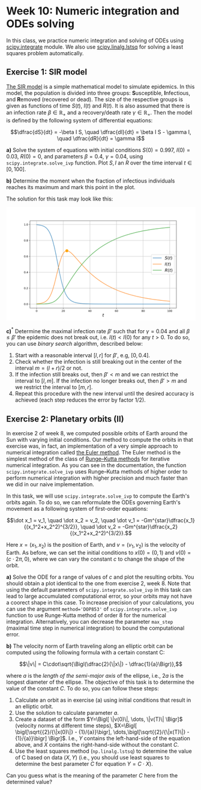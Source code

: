 # Week 10: Numeric integration and ODEs solving

In this class, we practice numeric integration and solving of ODEs using [scipy.integrate](https://docs.scipy.org/doc/scipy/tutorial/integrate.html) module. We also use [scipy.linalg.lstsq](https://docs.scipy.org/doc/scipy/reference/generated/scipy.linalg.lstsq.html) for solving a least squares problem automatically. 

## Exercise 1: SIR model

[The SIR model](https://en.wikipedia.org/wiki/Compartmental_models_in_epidemiology) is a simple mathematical model to simulate epidemics. In this model, the population is divided into three groups: **S**usceptible, **I**nfectious, and **R**emoved (recovered or dead). The size of the respective groups is given as functions of time $S(t)$, $I(t)$ and $R(t)$. It is also assumed that there is an infection rate $`\beta\in\mathbb{R}_{+}`$ and a recovery/death rate $`\gamma\in\mathbb{R}_{+}`$. Then the model is defined by the following system of differential equations:

$$\dfrac{dS}{dt} = -\beta I S, \quad \dfrac{dI}{dt} = \beta I S - \gamma I, \quad \dfrac{dR}{dt} = \gamma I$$

**a)** Solve the system of equations with initial conditions $S(0)=0.997$, $I(0)=0.03$, $R(0)=0$, and parameters $\beta=0.4$, $\gamma=0.04$, using ```scipy.integrate.solve_ivp``` function. Plot $S, I$ an $R$ over the time interval $t\in[0,100]$.

**b)** Determine the moment when the fraction of infectious individuals reaches its maximum and mark this point in the plot. 

The solution for this task may look like this:

![](https://raw.githubusercontent.com/mselezniova/CompMath23/media/images/week10/ex1.svg)

**c)**$^*$ Determine the maximal infection rate $\beta'$ such that for $\gamma=0.04$ and all $\beta\leq\beta'$ the epidemic does not break out, i.e. $I(t) < I(0)$ for any $t>0$. To do so, you can use *binary search* algorithm, described below:

1. Start with a reasonable interval $[l,r]$ for $\beta'$, e.g, $[0,0.4]$.
2. Check whether the infection is still breaking out in the center of the interval $m=(l+r)/2$ or not.
3. If the infection still breaks out, then $\beta' < m$ and we can restrict the interval to $[l,m]$. If the infection no longer breaks out, then $\beta' > m$ and we restrict the interval to $[m,r]$.
4. Repeat this procedure with the new interval until the desired accuracy is achieved (each step reduces the error by factor $1/2$).

## Exercise 2: Planetary orbits (II)

In exercise 2 of week 8, we computed possible orbits of Earth around the Sun with varying initial conditions. Our method to compute the orbits in that exercise was, in fact, an implementation of a very simple approach to numerical integration called [the Euler method](https://en.wikipedia.org/wiki/Euler_method). The Euler method is the simplest method of the class of [Runge–Kutta methods](https://en.wikipedia.org/wiki/Runge–Kutta_methods) for iterative numerical integration. As you can see in the documentation, the function ```scipy.integrate.solve_ivp``` uses Runge–Kutta methods of higher order to perform numerical integration with higher precision and much faster than we did in our naive implementation.

In this task, we will use ```scipy.integrate.solve_ivp``` to compute the Earth's orbits again. To do so, we can reformulate the ODEs governing Earth's movement as a following system of first-order equations:

$$\dot x_1 = v_1, \quad \dot x_2 = v_2, \quad \dot v_1 = -Gm^{star}\dfrac{x_1}{(x_1^2+x_2^2)^{3/2}}, \quad \dot v_2 = -Gm^{star}\dfrac{x_2}{(x_1^2+x_2^2)^{3/2}}.$$

Here $x=(x_1,x_2)$ is the position of Earth, and $v=(v_1,v_2)$ is the velocity of Earth. As before, we can set the initial conditions to $x(0) = (0,1)$ and $v(0)=(c\cdot 2\pi,0)$, where we can vary the constant $c$ to change the shape of the orbit.

**a)** Solve the ODE for a range of values of $c$ and plot the resulting orbits. You should obtain a plot identical to the one from exercise 2, week 8. Note that using the default parameters of ```scipy.integrate.solve_ivp``` in this task can lead to large accumulated computational error, so your orbits may not have a coorect shape in this case. To increase precision of your calculations, you can use the argument ```method='DOP853'``` of ```scipy.integrate.solve_ivp``` function to use Runge-Kutta method of order 8 for the numerical integration. Alternatively, you can decrease the parameter ```max_step``` (maximal time step in numerical integration) to bound the computational error. 

**b)** The velocity norm of Earth traveling along an elliptic orbit can be computed using the following formula with a certain constant C:

$$\|v\| = C\cdot\sqrt{\Bigl(\dfrac{2}{\|x\|} - \dfrac{1}{a}\Bigr)},$$

where $a$ is the *length of the semi-major axis* of the ellipse, i.e., $2a$ is the longest diameter of the ellipse. The objective of this task is to determine the value of the constant $C$. To do so, you can follow these steps:

1. Calculate an orbit as in exercise (a) using initial conditions that result in an elliptic orbit.
2. Use the solution to calculate parameter $a$.
3. Create a dataset of the form $Y=\Bigl[ \|v(0)\|, \dots, \|v(T)\| \Bigr]$ (velocity norms at different time steps), $X=\Bigl[ \bigl[\sqrt{{2}/{\|x(0)\|} - {1}/{a}}\bigr], \dots,\bigl[\sqrt{{2}/{\|x(T)\|} - {1}/{a}}\bigr] \Bigr]$. I.e., $Y$ contains the left-hand-side of the equation above, and $X$ contains the right-hand-side without the constant $C$. 
4. Use the least squares method (```np.linalg.lstsq```) to determine the value of C based on data $(X,Y)$ (i.e., you should use least squares to determine the best parameter $C$ for equation $Y=C\cdot X$).

Can you guess what is the meaning of the parameter $C$ here from the determined value?



